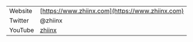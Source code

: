 |     |     |
| --- | --- |
| Website | [https://www.zhiinx.com](https://www.zhiinx.com)
| Twitter | @zhiinx |
| YouTube | [zhiinx](https://www.youtube.com/channel/UC-DZQSU_xekYDnhlEO6UY5A/playlists) |

